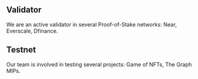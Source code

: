 ## Validator
We are an active validator in several Proof-of-Stake networks: Near, Everscale, Dfinance.

## Testnet
Our team is involved in testing several projects: Game of NFTs, The Graph MIPs.

